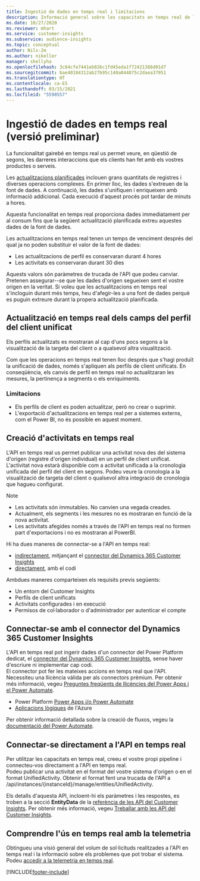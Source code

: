 ```yaml
---
title: Ingestió de dades en temps real i limitacions
description: Informació general sobre les capacitats en temps real de les conclusions del públic.
ms.date: 10/27/2020
ms.reviewer: mhart
ms.service: customer-insights
ms.subservice: audience-insights
ms.topic: conceptual
author: Nils-2m
ms.author: nikeller
manager: shellyha
ms.openlocfilehash: 3c84cfe7441eb026c1fd45eda1f72421388d01d7
ms.sourcegitcommit: bae40184312ab27b95c140a044875c2daea37951
ms.translationtype: HT
ms.contentlocale: ca-ES
ms.lasthandoff: 03/15/2021
ms.locfileid: "5598557"
---
```

# <a name="real-time-data-ingestion-preview"></a>Ingestió de dades en temps real (versió preliminar)

La funcionalitat gairebé en temps real us permet veure, en qüestió de segons, les darreres interaccions que els clients han fet amb els vostres productes o serveis.

Les [actualitzacions planificades](system.md#schedule-tab) inclouen grans quantitats de registres i diverses operacions complexes. En primer lloc, les dades s'extreuen de la font de dades. A continuació, les dades s'unifiquen i enriqueixen amb informació addicional. Cada execució d'aquest procés pot tardar de minuts a hores.

Aquesta funcionalitat en temps real proporciona dades immediatament per al consum fins que la següent actualització planificada extreu aquestes dades de la font de dades.

Les actualitzacions en temps real tenen un temps de venciment després del qual ja no poden substituir el valor de la font de dades:

- Les actualitzacions de perfil es conservaran durant 4 hores
- Les activitats es conservaran durant 30 dies

Aquests valors són paràmetres de trucada de l'API que podeu canviar. Pretenen assegurar--se que les dades d'origen segueixen sent el vostre origen en la veritat. Si voleu que les actualitzacions en temps real s'incloguin durant més temps, heu d'afegir-les a una font de dades perquè es puguin extreure durant la propera actualització planificada.

## <a name="real-time-update-of-the-unified-customer-profile-fields"></a>Actualització en temps real dels camps del perfil del client unificat

Els perfils actualitzats es mostraran al cap d'uns pocs segons a la visualització de la targeta del client o a qualsevol altra visualització.

Com que les operacions en temps real tenen lloc després que s'hagi produït la unificació de dades, només s'apliquen als perfils de client unificats. En conseqüència, els canvis de perfil en temps real no actualitzaran les mesures, la pertinença a segments o els enriquiments.

### <a name="limitations"></a>Limitacions

- Els perfils de client es poden actualitzar, però no crear o suprimir.
- L'exportació d'actualitzacions en temps real per a sistemes externs, com el Power BI, no és possible en aquest moment.

## <a name="real-time-creation-of-activities"></a>Creació d'activitats en temps real

L'API en temps real us permet publicar una activitat nova des del sistema d'origen (registre d'origen individual) en un perfil de client unificat. L'activitat nova estarà disponible com a activitat unificada a la cronologia unificada del perfil del client en segons. Podeu veure la cronologia a la visualització de targeta del client o qualsevol altra integració de cronologia que hagueu configurat.

> [!NOTE]
>
> - Les activitats són immutables. No canvien una vegada creades.
> - Actualment, els segments i les mesures no es mostraran en funció de la nova activitat.
> - Les activitats afegides només a través de l'API en temps real no formen part d'exportacions i no es mostraran al PowerBI.

Hi ha dues maneres de connectar-se a l'API en temps real:

- [indirectament](#connect-via-the-dynamics-365-customer-insights-connector), mitjançant el [connector del Dynamics 365 Customer Insights](/connectors/customerinsights/)
- [directament](#connect-directly-to-the-real-time-api), amb el codi

Ambdues maneres comparteixen els requisits previs següents:

- Un entorn del Customer Insights
- Perfils de client unificats
- Activitats configurades i en execució
- Permisos de col·laborador o d'administrador per autenticar el compte

## <a name="connect-via-the-dynamics-365-customer-insights-connector"></a>Connectar-se amb el connector del Dynamics 365 Customer Insights

L'API en temps real pot ingerir dades d'un connector del Power Platform dedicat, el [connector del Dynamics 365 Customer Insights](/connectors/customerinsights/), sense haver d'escriure ni implementar cap codi.    
El connector pot fer les mateixes accions en temps real que l'API. Necessiteu una llicència vàlida per als connectors prèmium. Per obtenir més informació, vegeu [Preguntes freqüents de llicències del Power Apps i el Power Automate](/power-platform/admin/powerapps-flow-licensing-faq).

- Power Platform [Power Apps i/o Power Automate](/connectors/)
- [Aplicacions lògiques](/azure/connectors/apis-list) de l'Azure

Per obtenir informació detallada sobre la creació de fluxos, vegeu la [documentació del Power Automate](/power-automate/).

## <a name="connect-directly-to-the-real-time-api"></a>Connectar-se directament a l'API en temps real

Per utilitzar les capacitats en temps real, creeu el vostre propi pipeline i connecteu-vos directament a l'API en temps real.    
Podeu publicar una activitat en el format del vostre sistema d'origen o en el format UnifiedActivity. Obtenir el format fent una trucada de l'API a /api/instances/{instanceId}/manage/entities/UnifiedActivity.

Els detalls d'aquesta API, incloent-hi els paràmetres i les respostes, es troben a la secció **EntityData** de la [referència de les API del Customer Insights](https://developer.ci.ai.dynamics.com/api-details#api=CustomerInsights). Per obtenir més informació, vegeu [Treballar amb les API del Customer Insights](apis.md).

## <a name="understand-your-real-time-usage-with-telemetry"></a>Comprendre l'ús en temps real amb la telemetria

Obtingueu una visió general del volum de sol·licituds realitzades a l'API en temps real i la informació sobre els problemes que pot trobar el sistema. Podeu [accedir a la telemetria en temps real](system.md#api-usage-tab). 


[!INCLUDE[footer-include](../includes/footer-banner.md)]
